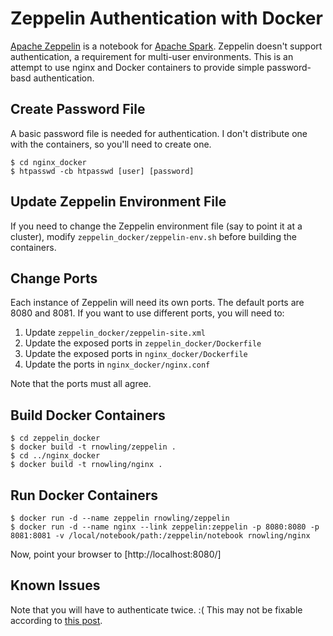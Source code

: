 Zeppelin Authentication with Docker
===================================

[Apache Zeppelin](https://zeppelin.incubator.apache.org/) is a notebook for [Apache Spark](http://spark.apache.org/).  Zeppelin doesn't support authentication, a requirement for multi-user environments.  This is an attempt to use nginx and Docker containers to provide simple password-basd authentication.

Create Password File
--------------------
A basic password file is needed for authentication.  I don't distribute one with the containers, so you'll need to create one.

    $ cd nginx_docker
    $ htpasswd -cb htpasswd [user] [password]

Update Zeppelin Environment File
--------------------------------
If you need to change the Zeppelin environment file (say to point it at a cluster), modify `zeppelin_docker/zeppelin-env.sh` before building the containers.

Change Ports
------------
Each instance of Zeppelin will need its own ports.  The default ports are 8080 and 8081.  If you want to use different ports, you will need to:

1. Update `zeppelin_docker/zeppelin-site.xml`
2. Update the exposed ports in `zeppelin_docker/Dockerfile`
3. Update the exposed ports in `nginx_docker/Dockerfile`
4. Update the ports in `nginx_docker/nginx.conf`

Note that the ports must all agree.

Build Docker Containers
-----------------------

    $ cd zeppelin_docker
	$ docker build -t rnowling/zeppelin .
	$ cd ../nginx_docker
	$ docker build -t rnowling/nginx .

Run Docker Containers
---------------------

	$ docker run -d --name zeppelin rnowling/zeppelin
	$ docker run -d --name nginx --link zeppelin:zeppelin -p 8080:8080 -p 8081:8081 -v /local/notebook/path:/zeppelin/notebook rnowling/nginx

Now, point your browser to [http://localhost:8080/]

Known Issues
------------
Note that you will have to authenticate twice. :(  This may not be fixable according to [this post](http://serverfault.com/questions/558988/sharing-authentication-data-between-servers-in-nginx).
	


